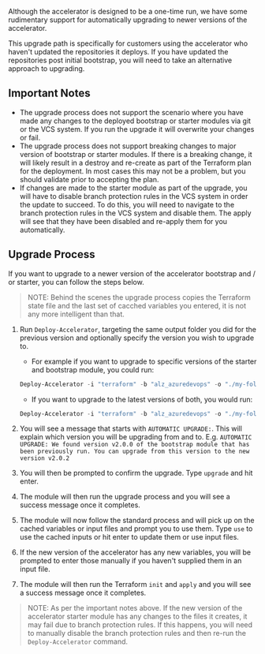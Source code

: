 <!-- markdownlint-disable first-line-h1 -->

Although the accelerator is designed to be a one-time run, we have some rudimentary support for automatically upgrading to newer versions of the accelerator.

This upgrade path is specifically for customers using the accelerator who haven't updated the repositories it deploys. If you have updated the repositories post initial bootstrap, you will need to take an alternative approach to upgrading.

## Important Notes

- The upgrade process does not support the scenario where you have made any changes to the deployed bootstrap or starter modules via git or the VCS system. If you run the upgrade it will overwrite your changes or fail.
- The upgrade process does not support breaking changes to major version of bootstrap or starter modules. If there is a breaking change, it will likely result in a destroy and re-create as part of the Terraform plan for the deployment. In most cases this may not be a problem, but you should validate prior to accepting the plan.
- If changes are made to the starter module as part of the upgrade, you will have to disable branch protection rules in the VCS system in order the update to succeed. To do this, you will need to navigate to the branch protection rules in the VCS system and disable them. The apply will see that they have been disabled and re-apply them for you automatically.

## Upgrade Process

If you want to upgrade to a newer version of the accelerator bootstrap and / or starter, you can follow the steps below.

> NOTE: Behind the scenes the upgrade process copies the Terraform state file and the last set of cacched variables you entered, it is not any more intelligent than that.

1. Run `Deploy-Accelerator`, targeting the same output folder you did for the previous version and optionally specify the version you wish to upgrade to.
    - For example if you want to upgrade to specific versions of the starter and bootstrap module, you could run:

    ```powershell
    Deploy-Accelerator -i "terraform" -b "alz_azuredevops" -o "./my-folder" -starterRelease "2.0.1" -bootstrapRelease "2.0.2"
    ```

    - If you want to upgrade to the latest versions of both, you would run:

    ```powershell
    Deploy-Accelerator -i "terraform" -b "alz_azuredevops" -o "./my-folder"
    ```

2. You will see a message that starts with `AUTOMATIC UPGRADE:`. This will explain which version you will be upgrading from and to. E.g. `AUTOMATIC UPGRADE: We found version v2.0.0 of the bootstrap module that has been previously run. You can upgrade from this version to the new version v2.0.2`
3. You will then be prompted to confirm the upgrade. Type `upgrade` and hit enter.
4. The module will then run the upgrade process and you will see a success message once it completes.
5. The module will now follow the standard process and will pick up on the cached variables or input files and prompt you to use them. Type `use` to use the cached inputs or hit enter to update them or use input files.
6. If the new version of the accelerator has any new variables, you will be prompted to enter those manually if you haven't supplied them in an input file.
7. The module will then run the Terraform `init` and `apply` and you will see a success message once it completes.

> NOTE: As per the important notes above. If the new version of the accelerator starter module has any changes to the files it creates, it may fail due to branch protection rules. If this happens, you will need to manually disable the branch protection rules and then re-run the `Deploy-Accelerator` command.

 [//]: # (************************)
 [//]: # (INSERT LINK LABELS BELOW)
 [//]: # (************************)
